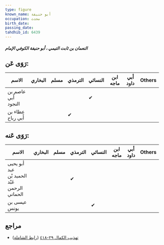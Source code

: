 ```yaml
---
type: figure
known_name: أبو حنيفة
occupation: محدث
birth_date:
passing_date:
tahdhib_id: 6439
---
```

##### النعمان بن ثابت التيمي ، أبو حنيفة الكوفي الإمام

## رَوَى عَن:
| الاسم               | البخاري | مسلم | الترمذي | النسائي | ابن ماجه | أبي داود | Others |
| ------------------- | ------- | ---- | ------- | ------- | -------- | -------- | ------ |
| عاصم بن أَبي النجود |         |      |         | ✔       |          |          |        |
| عطاء بن أَبي رباح   |         |      | ✔       |         |          |          |        |
## رَوَى عَنه:
| الاسم                                        | البخاري | مسلم | الترمذي | النسائي | ابن ماجه | أبي داود | Others |
| -------------------------------------------- | ------- | ---- | ------- | ------- | -------- | -------- | ------ |
| أبو يحيى عبد الحميد بْن عَبْد الرحمن الحماني |         |      | ✔       |         |          |          |        |
| عيسى بن يونس                                 |         |      |         | ✔       |          |          |        |
## مراجع
- [تهذيب الكمال ٢٩-٤١٨](obsidian://open?vault=Tahdhib-al-Kamal&file=Figures/٦٤٣٩-النعمان%20بن%20ثابت%20التيمي%20،%20أبو%20حنيفة%20الكوفي%20الإمام) ([رابط الشاملة](https://shamela.ws/book/3722/15989))
